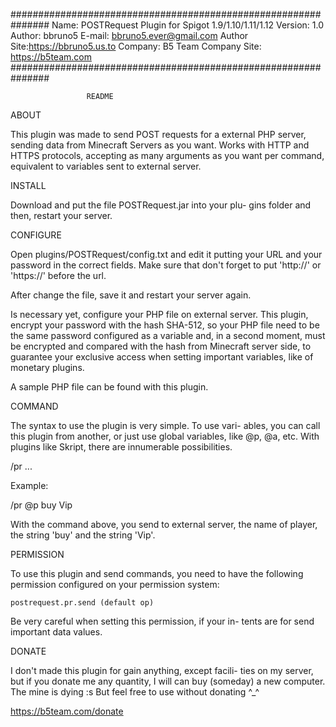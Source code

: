 ###############################################################
Name: POSTRequest Plugin for Spigot 1.9/1.10/1.11/1.12
Version: 1.0
Author: bbruno5
E-mail: <bbruno5.ever@gmail.com>
Author Site:<https://bbruno5.us.to>
Company: B5 Team
Company Site: <https://b5team.com>
###############################################################

                     README

ABOUT

This plugin was made to send POST requests for a
external PHP server, sending data from Minecraft Servers
as you want. Works with HTTP and HTTPS protocols,
accepting as many arguments as you want per command,
equivalent to variables sent to external server.



INSTALL

Download and put the file POSTRequest.jar into your plu-
gins folder and then, restart your server.



CONFIGURE

Open plugins/POSTRequest/config.txt and edit it putting
your URL and your password in the correct fields. Make
sure that don't forget to put 'http://' or 'https://'
before the url.

After change the file, save it and restart your server
again.

Is necessary yet, configure your PHP file on external
server. This plugin, encrypt your password with the hash
SHA-512, so your PHP file need to be the same password
configured as a variable and, in a second moment, must
be encrypted and compared with the hash from Minecraft
server side, to guarantee your exclusive access when
setting important variables, like of monetary plugins.

A sample PHP file can be found with this plugin.



COMMAND

The syntax to use the plugin is very simple. To use vari-
ables, you can call this plugin from another, or just use
global variables, like @p, @a, etc. With plugins like
Skript, there are innumerable possibilities.

/pr <argument1> <argument2> <argument3> ...

Example:

/pr @p buy Vip

With the command above, you send to external server, the
name of player, the string 'buy' and the string 'Vip'.



PERMISSION

To use this plugin and send commands, you need to have the
following permission configured on your permission system:

	postrequest.pr.send (default op)

Be very careful when setting this permission, if your in-
tents are for send important data values.



DONATE

I don't made this plugin for gain anything, except facili-
ties on my server, but if you donate me any quantity, I will
can buy (someday) a new computer. The mine is dying :s But
feel free to use without donating ^_^

https://b5team.com/donate
